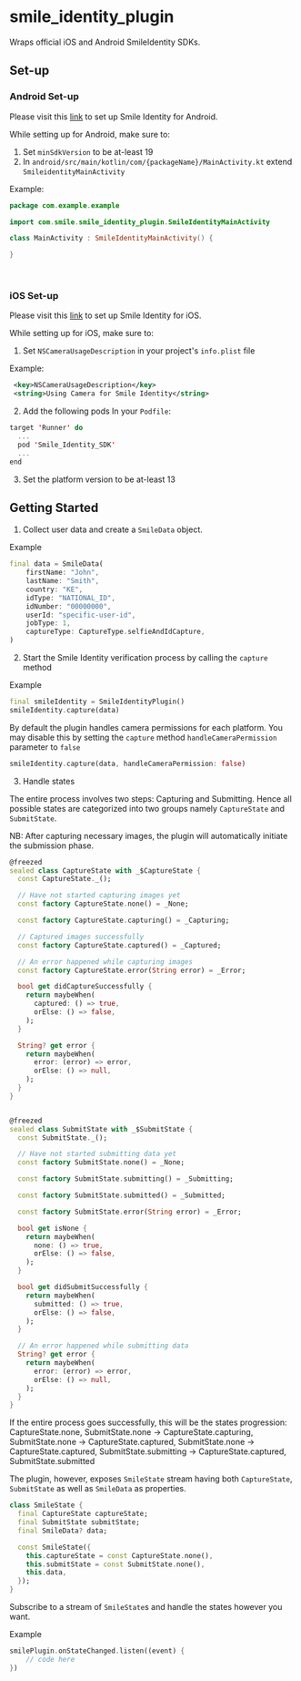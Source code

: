 # smile_identity_plugin

Wraps official iOS and Android SmileIdentity SDKs.

## Set-up

### Android Set-up

Please visit this [link](https://docs.usesmileid.com/integration-options/mobile/flutter/android-setup) to set up Smile Identity for Android.

While setting up for Android, make sure to:

1. Set `minSdkVersion` to be at-least 19 
2. In `android/src/main/kotlin/com/{packageName}/MainActivity.kt` extend `SmileidentityMainActivity`

Example:
```kotlin
package com.example.example

import com.smile.smile_identity_plugin.SmileIdentityMainActivity

class MainActivity : SmileIdentityMainActivity() {

}
```
</br>

### iOS Set-up
Please visit this [link](https://docs.usesmileid.com/integration-options/mobile/ios) to set up Smile Identity for iOS.

While setting up for iOS, make sure to:
1. Set `NSCameraUsageDescription` in your project's `info.plist` file

Example:
```xml
 <key>NSCameraUsageDescription</key>
 <string>Using Camera for Smile Identity</string>
```

2. Add the following pods In your `Podfile`:

```Swift
target 'Runner' do
  ...
  pod 'Smile_Identity_SDK'
  ...
end

```

3. Set the platform version to be at-least 13

## Getting Started

1. Collect user data and create a `SmileData` object.

Example
```dart
final data = SmileData(
    firstName: "John",
    lastName: "Smith",
    country: "KE",
    idType: "NATIONAL_ID",
    idNumber: "00000000",
    userId: "specific-user-id",
    jobType: 1,
    captureType: CaptureType.selfieAndIdCapture,
)
```

2. Start the Smile Identity verification process by calling the `capture` method

Example
```dart
final smileIdentity = SmileIdentityPlugin()
smileIdentity.capture(data)
```
By default the plugin handles camera permissions for each platform. You may disable this by setting the `capture` method `handleCameraPermission` parameter to `false`
```dart
smileIdentity.capture(data, handleCameraPermission: false)
```


3. Handle states

The entire process involves two steps: Capturing and Submitting. Hence all possible states are categorized into two groups namely `CaptureState` and `SubmitState`.

NB: After capturing necessary images, the plugin will automatically initiate the submission phase.

```dart
@freezed
sealed class CaptureState with _$CaptureState {
  const CaptureState._();

  // Have not started capturing images yet
  const factory CaptureState.none() = _None;

  const factory CaptureState.capturing() = _Capturing;

  // Captured images successfully
  const factory CaptureState.captured() = _Captured;

  // An error happened while capturing images
  const factory CaptureState.error(String error) = _Error;

  bool get didCaptureSuccessfully {
    return maybeWhen(
      captured: () => true,
      orElse: () => false,
    );
  }

  String? get error {
    return maybeWhen(
      error: (error) => error,
      orElse: () => null,
    );
  }
}


@freezed
sealed class SubmitState with _$SubmitState {
  const SubmitState._();

  // Have not started submitting data yet
  const factory SubmitState.none() = _None;

  const factory SubmitState.submitting() = _Submitting;

  const factory SubmitState.submitted() = _Submitted;

  const factory SubmitState.error(String error) = _Error;

  bool get isNone {
    return maybeWhen(
      none: () => true,
      orElse: () => false,
    );
  }

  bool get didSubmitSuccessfully {
    return maybeWhen(
      submitted: () => true,
      orElse: () => false,
    );
  }

  // An error happened while submitting data
  String? get error {
    return maybeWhen(
      error: (error) => error,
      orElse: () => null,
    );
  }
}

```

If the entire process goes successfully, this will be the states progression: CaptureState.none, SubmitState.none -> CaptureState.capturing, SubmitState.none -> CaptureState.captured, SubmitState.none -> CaptureState.captured, SubmitState.submitting -> CaptureState.captured, SubmitState.submitted 

The plugin, however, exposes `SmileState` stream having both `CaptureState`, `SubmitState` as well as `SmileData` as properties.
```dart
class SmileState {
  final CaptureState captureState;
  final SubmitState submitState;
  final SmileData? data;

  const SmileState({
    this.captureState = const CaptureState.none(),
    this.submitState = const SubmitState.none(),
    this.data,
  });
}
```

Subscribe to a stream of `SmileState`s and handle the states however you want.

Example
```dart
smilePlugin.onStateChanged.listen((event) {
    // code here
})
```
